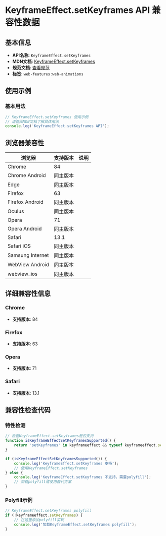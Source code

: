 # KeyframeEffect.setKeyframes API 兼容性数据

## 基本信息

- **API名称**: `KeyframeEffect.setKeyframes`
- **MDN文档**: [KeyframeEffect.setKeyframes](https://developer.mozilla.org/docs/Web/API/KeyframeEffect/setKeyframes)
- **规范文档**: [查看规范](https://drafts.csswg.org/web-animations-1/#dom-keyframeeffect-setkeyframes)
- **标签**: `web-features:web-animations`

## 使用示例

### 基本用法

```javascript
// KeyframeEffect.setKeyframes 使用示例
// 请查阅MDN文档了解具体用法
console.log('KeyframeEffect.setKeyframes API');
```

## 浏览器兼容性

| 浏览器 | 支持版本 | 说明 |
|--------|----------|------|
| Chrome | 84 |  |
| Chrome Android | 同主版本 |  |
| Edge | 同主版本 |  |
| Firefox | 63 |  |
| Firefox Android | 同主版本 |  |
| Oculus | 同主版本 |  |
| Opera | 71 |  |
| Opera Android | 同主版本 |  |
| Safari | 13.1 |  |
| Safari iOS | 同主版本 |  |
| Samsung Internet | 同主版本 |  |
| WebView Android | 同主版本 |  |
| webview_ios | 同主版本 |  |

## 详细兼容性信息

### Chrome

- **支持版本**: 84

### Firefox

- **支持版本**: 63

### Opera

- **支持版本**: 71

### Safari

- **支持版本**: 13.1

## 兼容性检查代码

### 特性检测

```javascript
// 检查KeyframeEffect.setKeyframes是否支持
function isKeyframeEffectSetKeyframesSupported() {
    return 'setKeyframes' in keyframeeffect && typeof keyframeeffect.setKeyframes === 'function';
}

if (isKeyframeEffectSetKeyframesSupported()) {
    console.log('KeyframeEffect.setKeyframes 支持');
    // 使用KeyframeEffect.setKeyframes
} else {
    console.log('KeyframeEffect.setKeyframes 不支持，需要polyfill');
    // 加载polyfill或使用替代方案
}
```

### Polyfill示例

```javascript
// KeyframeEffect.setKeyframes polyfill
if (!keyframeeffect.setKeyframes) {
    // 在这里添加polyfill实现
    console.log('加载KeyframeEffect.setKeyframes polyfill');
}
```

